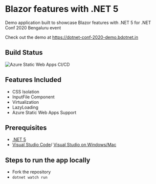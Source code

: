 # Blazor features with .NET 5

Demo application built to showcase Blazor features with .NET 5 for .NET Conf 2020 Bengaluru event 

Check out the demo at https://dotnet-conf-2020-demo.bdotnet.in

## Build Status

![Azure Static Web Apps CI/CD](https://github.com/svswaminathan/dotnet-conf-2020-demo/workflows/Azure%20Static%20Web%20Apps%20CI/CD/badge.svg?branch=main)

## Features Included

* CSS Isolation
* InputFile Component
* Virtualization
* LazyLoading
* Azure Static Web Apps Support

## Prerequisites

* [.NET 5](https://dot.net) 
* [Visual Studio Code](https://code.visualstudio.com)/ [Visual Studio on Windows/Mac](https://visualstudio.microsoft.com)

## Steps to run the app locally

* Fork the repository
* `dotnet watch run` 